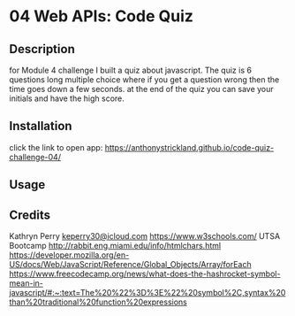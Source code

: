 # 04 Web APIs: Code Quiz



## Description

for Module 4 challenge I built a quiz about javascript.  The quiz is 6 questions long multiple choice where if you get a question wrong then the time goes down a few seconds.  at the end of the quiz you can save your initials and have the high score.    


## Installation

click the link to open app: https://anthonystrickland.github.io/code-quiz-challenge-04/

## Usage


## Credits

Kathryn Perry  keperry30@icloud.com
https://www.w3schools.com/
UTSA Bootcamp
http://rabbit.eng.miami.edu/info/htmlchars.html
https://developer.mozilla.org/en-US/docs/Web/JavaScript/Reference/Global_Objects/Array/forEach
https://www.freecodecamp.org/news/what-does-the-hashrocket-symbol-mean-in-javascript/#:~:text=The%20%22%3D%3E%22%20symbol%2C,syntax%20than%20traditional%20function%20expressions